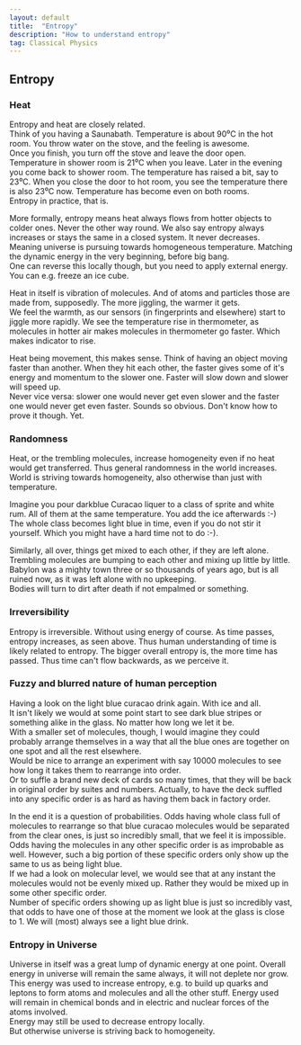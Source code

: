 ```yaml
---
layout: default
title:  "Entropy"
description: "How to understand entropy"
tag: Classical Physics
---
```


## Entropy

### Heat
Entropy and heat are closely related.  
Think of you having a Saunabath. Temperature is about 90⁰C in the hot room. You throw water on the stove, and the feeling is awesome.  
Once you finish, you turn off the stove and leave the door open. Temperature in shower room is 21⁰C when you leave. Later in the evening you come back to shower room. The temperature has raised a bit, say to 23⁰C. When you close the door to hot room, you see the temperature there is also 23⁰C now. Temperature has become even on both rooms.  
Entropy in practice, that is. 

More formally, entropy means heat always flows from hotter objects to colder ones. Never the other way round. We also say entropy always increases or stays the same in a closed system. It never decreases.  
Meaning universe is pursuing towards homogeneous temperature. Matching the dynamic energy in the very beginning, before big bang.  
One can reverse this locally though, but you need to apply external energy. You can e.g. freeze an ice cube. 

Heat in itself is vibration of molecules. And of atoms and particles those are made from, supposedly. The more jiggling, the warmer it gets.  
We feel the warmth, as our sensors (in fingerprints and elsewhere) start to jiggle more rapidly. We see the temperature rise in thermometer, as molecules in hotter air makes molecules in thermometer go faster. Which makes indicator to rise.

Heat being movement, this makes sense. Think of having an object moving faster than another. When they hit each other, the faster gives some of it's energy and momentum to the slower one. Faster will slow down and slower will speed up.  
Never vice versa: slower one would never get even slower and the faster one would never get even faster. Sounds so obvious. Don't know how to prove it though. Yet.

### Randomness
Heat, or the trembling molecules, increase homogeneity even if no heat would get transferred. Thus general randomness in the world increases. World is striving towards homogeneity, also otherwise than just with temperature.

Imagine you pour darkblue Curacao liquer to a class of sprite and white rum. All of them at the same temperature. You add the ice afterwards :-)  
The whole class becomes light blue in time, even if you do not stir it yourself. Which you might have a hard time not to do :-).

Similarly, all over, things get mixed to each other, if they are left alone. Trembling molecules are bumping to each other and mixing up little by little.  
Babylon was a mighty town three or so thousands of years ago, but is all ruined now, as it was left alone with no upkeeping.  
Bodies will turn to dirt after death if not empalmed or something.  

### Irreversibility
Entropy is irreversible. Without using energy of course. As time passes, entropy increases, as seen above. Thus human understanding of time is likely related to entropy. The bigger overall entropy is, the more time has passed.  Thus time can't flow backwards, as we perceive it.

### Fuzzy and blurred nature of human perception
Having a look on the light blue curacao drink again. With ice and all.  
It isn't likely we would at some point start to see dark blue stripes or something alike in the glass. No matter how long we let it be.  
With a smaller set of molecules, though, I would imagine they could probably arrange themselves in a way that all the blue ones are together on one spot and all the rest elsewhere.   
Would be nice to arrange an experiment with say 10000 molecules to see how long it takes them to rearrange into order.  
Or to suffle a brand new deck of cards so many times, that they will be back in original order by suites and numbers. Actually, to have the deck suffled into any specific order is as hard as having them back in factory order.  

In the end it is a question of probabilities. Odds having whole class full of molecules to rearrange so that blue curacao molecules would be separated from the clear ones, is just so incredibly small, that we feel it is impossible.  
Odds having the molecules in any other specific order is as improbable as well. However, such a big portion of these specific orders only show up the same to us as being light blue.  
If we had a look on molecular level, we would see that at any instant the molecules would not be evenly mixed up. Rather they would be mixed up in some other specific order.  
Number of specific orders showing up as light blue is just so incredibly vast, that odds to have one of those at the moment we look at the glass is close to 1. We will (most) always see a light blue drink.


### Entropy in Universe 
Universe in itself was a great lump of dynamic energy at one point. Overall energy in universe will remain the same always, it will not deplete nor grow.  
This energy was used to increase entropy, e.g. to build up quarks and leptons to form atoms and molecules and all the other stuff. Energy used will remain in chemical bonds and in electric and nuclear forces of the atoms involved.  
Energy may still be used to decrease entropy locally.  
But otherwise universe is striving back to homogeneity.


